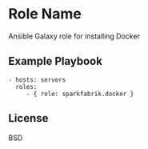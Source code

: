 Role Name
=========

Ansible Galaxy role for installing Docker

Example Playbook
----------------


    - hosts: servers
      roles:
         - { role: sparkfabrik.docker }

License
-------

BSD
